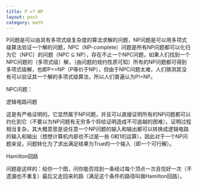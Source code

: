 ```yaml
---
title: P =? NP
layout: post
category: math
---
```


P问题是可以由具有多项式级复杂度的算法求解的问题，NP问题是可以用多项式级算法验证一个解的问题，NPC（NP-complete）问题是所有NP问题都可以化归为它（NPC）的问题（NPC ⊆ NP），存在不止一个NPC问题，如果人们找到一个NPC问题的（多项式级）解，（由问题的规约性质可知）所有的NP问题都可得到多项式级解，也即P==NP（P等价于NP），但由于NPC问题太难，人们猜测其没有可以验证其一个解的多项式级算法，所以人们普遍认为P!=NP。

NPC问题：

逻辑电路问题

这是有严格证明的。它显然属于NP问题，并且可以直接证明所有的NP问题都可以约化到它（不要以为NP问题有无穷多个将给证明造成不可逾越的困难）。证明过程相当复杂，其大概意思是说任意一个NP问题的输入和输出都可以转换成逻辑电路的输入和输出（想想计算机内部也不过是一些 0和1的运算），因此对于一个NP问题来说，问题转化为了求出满足结果为True的一个输入（即一个可行解）。

Hamilton回路

问题是这样的：给你一个图，问你能否找到一条经过每个顶点一次且恰好一次（不遗漏也不重复）最后又走回来的路（满足这个条件的路径叫做Hamilton回路）。
